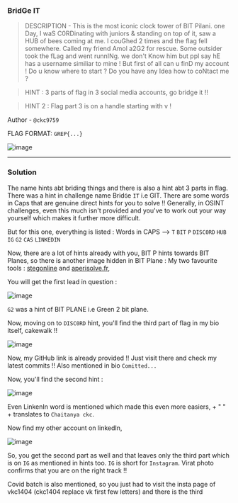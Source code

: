 ### BridGe IT

> DESCRIPTION - This is the most iconic clock tower of BIT Pilani. one Day, I waS C0RDinating with juniors & standing on top of it, saw a HUB of bees coming at me. I couGhed 2 times and the flag fell somewhere. Called my friend Amol a2G2 for rescue. Some outsider took the fLag and went runnINg. we don't Know him but ppl say hE has a username similiar to mine ! But first of all can u finD my account ! Do u know where to start ? Do you have any Idea how to coNtact me ?

> HINT : 3 parts of flag in 3 social media accounts, go bridge it !!

> HINT 2 : Flag part 3 is on a handle starting with v !

Author - `@ckc9759`

FLAG FORMAT: `GREP{...}`

![image](https://user-images.githubusercontent.com/95117634/230348116-754ade11-c3f1-45ba-84b2-a594880f7318.png)

---

### Solution 

The name hints abt briding things and there is also a hint abt 3 parts in flag. There was a hint in challenge name Brid`G`e `IT` i.e GIT.
There are some words in Caps that are genuine direct hints for you to solve !! Generally, in OSINT challenges, even this much isn't provided and you've to work out your way yourself which makes it further more difficult.

But for this one, everything is listed : Words in CAPS --> `T` `BIT` `P` `DISC0RD` `HUB` `IG` `G2` `CAS` `LINKEDIN` 

Now, there are a lot of hints already with you, BIT P hints towards BIT Planes, so there is another image hidden in BIT Plane :
My two favourite tools : [stegonline](https://stegonline.georgeom.net/upload) and [aperisolve.fr](https://aperisolve.fr/),

You will get the first lead in question :

![image](https://user-images.githubusercontent.com/95117634/230348477-7ca372aa-5668-460d-8ad7-10ebb7959c08.png)

`G2` was a hint of BIT PLANE i.e Green 2 bit plane. 

Now, moving on to `DISC0RD` hint, you'll find the third part of flag in my bio itself, cakewalk !!

![image](https://user-images.githubusercontent.com/95117634/230348719-585a610d-6d99-40af-84a6-1e78696b2831.png)

Now, my GitHub link is already provided !! Just visit there and check my latest commits !! Also mentioned in bio `Comitted...`

Now, you'll find the second hint :

![image](https://user-images.githubusercontent.com/95117634/230349372-4772cb83-f183-4d42-a22f-478dce7b39cd.png)

Even LinkenIn word is mentioned which made this even more easiers, <Firstname> + " " + <codename> translates to `Chaitanya ckc`.
  
Now find my other account on linkedIn,
  
![image](https://user-images.githubusercontent.com/95117634/230349776-62c569bc-1e2a-49f9-9e4a-8d985479f10a.png)

So, you get the second part as well and that leaves only the third part which is on `IG` as mentioned in hints too. `IG` is short for `Instagram`. Virat photo confirms
that you are on the right track !!

Covid batch is also mentioned, so you just had to visit the insta page of vkc1404 (ckc1404 replace vk first few letters) and there is the third



